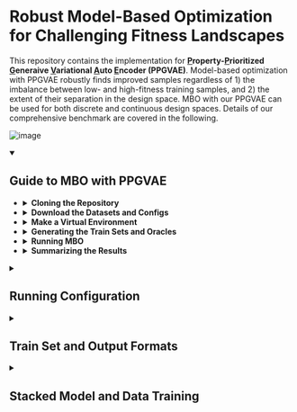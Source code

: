 # Robust Model-Based Optimization for Challenging Fitness Landscapes

This repository contains the implementation for **<ins>P</ins>roperty-<ins>P</ins>rioritized <ins>G</ins>eneraive <ins>V</ins>ariational <ins>A</ins>uto <ins>E</ins>ncoder (PPGVAE)**.
Model-based optimization with PPGVAE robustly finds improved samples regardless of 1) the imbalance between low- and high-fitness training samples, and 2) the extent of their separation in the design space. MBO with our PPGVAE can be used for both discrete and continuous design spaces. Details of our comprehensive benchmark are covered in the following. 

![image](https://github.com/sabagh1994/PGVAE/assets/33433428/551dccb8-15a8-4f44-b590-e4dd4266cf23)


<details open>
<summary><h2>Guide to MBO with PPGVAE</h2></summary>

+  <details>
   <summary><strong>Cloning the Repository</strong></summary>
   
    1. `git clone --recursive https://github.com/sabagh1994/PGVAE.git`
    2. `cd PGVAE`
    </details>

+  <details>
   <summary><strong>Download the Datasets and Configs</strong></summary>
   
   To download the datasets used to create the oracles, and generate train sets at varying separation and imbalance ratios, 
   run `./datasets/download.sh`. The downloaded files will be `./datasets/aav.csv`, `./datasets/GB1.txt`, `./datasets/PhoQ.txt`, and `pinn_poisson.npz`.
   AAV dataset was retreived from https://benchmark.protein.properties/landscapes. PINN dataset was originally generated in experiments of https://arxiv.org/abs/2305.17387,
   however the `.npz` format can only be accessed from here.

   To download the config files run `./configs/download.sh`. The configs will be stored at the `configs` directory. There will be a sample config for each benchmark
   task. You can modify the config file to include more methods and train sets. Read **"Running Configuration"** for more details.
   
    </details>

+  <details>
   <summary><strong>Make a Virtual Environment</strong></summary>
   
   Before running MBO with PPGVAE (or other methods) make sure that all the required packages are installed.
   To create a virtual environment with all the required packages installed,
   
    1. Install Python version 3.9 or higher. We used Python 3.9.
    2. Run `make venv`. This step creates a folder named `./venv` which contains all the required packages.
    3. Run `source venv/bin/activate` to activate the venv
    </details>

+  <details>
   <summary><strong>Generating the Train Sets and Oracles</strong></summary>
   
   For each benchmark task, trains sets and oracles should be generated before running MBO. Note that
   this step requires the datasets included in the `datasets` folder.
   Navigate to `notebooks` folder and run the jupyter notebook `ds_generator.ipynb`. This will create,
   
    1. Train sets for semi-synthetic GB1 and PhoQ, AAV, PINN and GMM benchamrk tasks, at varying imbalance ratios and separation levels.
       Train sets will be stored at a separate folder for each benchmark task in `sample_trainset` directory.
    2. Oracles used for protein benchmark tasks. Oracles will be stored in `oracles` directory including `oracles/protein_aav`, `oracles/protein_gb_synth`, and `oracles/protein_phoq_synth`  
   
   **Note 1:** GMM and PINN won't have any oracles stored. GMM oracle can be constructed with its parameter specification, which is stored within each instance of
   train set, e.g., `sample_trainset/gmm/ds0.npz`. PINN oracle is generated from `datasets/pinn_poisson.npz` when its instance is created in `scripts/run_mbo.py`. \
   **Note 2:** For semi-synthetic GB1 and PhoQ datasets, train sets and oracles are generated with appended length of three corresponding to the lowest separation. For higher
   separation, set the variable `ext_len` to higher integer values (default 3) in `notebooks/ds_generator.ipynb`.
    
    </details>

+  <details>
   <summary><strong>Running MBO</strong></summary>
   
   To perform MBO, one config file is needed. An example of the config file is included in `configs/run_config.json`. Read **"Running Configuration"** for the
   description of each field in the config file. To run MBO with the example config file, execute
   
      ```bash
      python scripts/run_mbo.py --run_config configs/run_config.json &> log_mbo
      ```
   This runs 10 MBO steps using PPGVAE on the example GMM train set located at `sample_trainset/ds0.npz`. The results will be stored at `results/ds0/*.pt`.
   Read **"Train Set and Output Format"** for the contents of train set `*.npz` and output `*.pt`, for each benchmark task.
    </details>

+  <details>
   <summary><strong>Summarizing the Results</strong></summary>
   
   After running MBO for each benchmark task, there will be multiple `*.pt` files in the `results` directory. To compute various statistics,
   e.g., maximum property relative to train/initial set, for the generated samples from MBO, run summary notebooks in the `notebooks` directory, e.g., `summary_gmm.ipynb` summarizes
   the results for the GMM benchmark. In each summary notebook, the following three dataframes are constructed and saved in the `summary` directory.
   1) `df_stats` each row represents a unique configuration of (imbalance ratio, separation level, seed number, method name, MBO step). Various statistics
       are computed for each unique configuration.
   2) `df_bs` contains the statistics computed in (1) as well as their 95% bootstrap confidence intervals for each unique configuration of
      (imbalance ratio, separation level, method name, MBO step). Note that "seed number" is not in the configuration. This dataframe was used
      to study the impact of varying imbalance for a given separation level in each benchmark task.
   3) `df_bsg` contains the statistics computed in (1) as well as their 95% bootstrap confidence intervals for each unique configuration of
      (separation level, method name, MBO step). Note that both "seed number" and "imbalance ratio" are not in the configuration. This dataframe was used
      to generate the plots representing the impact of separation level aggragated over all imbalance ratios.
    </details>

</details>

<details>
<summary><h2>Running Configuration</h2></summary>

+ <details open>
  <summary><strong>Example</strong></summary>
   
   An example of the configuration file `configs/run_config.json` is,
   ```json
   {
       "description": "sample config file to run MBO with ppgvae or other methods",
       "ds_rootdir": "sample_trainset",
       "ds_names": ["ds0.npz"],
       "method_names": ["pgvae"],
       "weighted_opt_firststeps": [false],
       "n_samples_gens": [100],
       "savedir": "results",
       "vae_type": "mlp",
       "n_seeds": 10,
       "mbo_steps": 10
   }   
   ```
   </details>
 
+ <details>
  <summary><strong>Description of the Arguments</strong></summary>
   
   * `"description"` is the notes about the configuration file or whatever notes you want to keep for the configuration you are using.
   * `"ds_rootdir"` the root directory containing the train sets.
   * `"ds_names"` is a list containing the file names for the train sets. A single train set `ds_name` is read from `ds_rootdir/ds_name`.
   * `"method_names"` is a list containing the name of the methods, e.g., `["pgvae", "rwr", "cem-pi", "dbas", "cbas"]`
   * `"weighted_opt_firststeps"` if false the first MBO step uses uniform nonzero weights in weighted optimization as done in CbAS paper. If True, weighted
     optimization with non-uniform weights is performed in the first step as well. Both CbAS and PPGVAE run with `false`. Leave this as `[false]` for simplicity.
   *  `"n_samples_gen"` is a list containing the integer number of samples generated per MBO step.
   *  `"vae_type"` is a string specifying the type of VAE. This should be set to `"mlp"` for all experiments in the paper.
   *  `"n_seeds"` determines the number of models to be trained in parallel, each leading to a different chain of samples generated from MBO. See **"Stacked Model and Data Training"** for more details.
   *  `"mbo_steps"` is the number of MBO steps performed.
   
   </details>
   
</details>


<details>
<summary><h2>Train Set and Output Formats</h2></summary>

+ <details>
  <summary><strong>Train Set Format</strong></summary>
   
   Train sets are in `*.npz` format. Each file consists of three fields `x`, `y`, and `orc_spec`. Both `x` and `y` are numpy arrays containing the samples from the design space and      their associated properties. `x` is an array of strings for protein benchmarks.`orc_spec` is a dictionary containing the oracle specifications and variables involved in train set     generation. These depend on the benchmark task (gmm, pinn, aav, ...) as explained below.
  1) In GMM `orc_spec` consists of
     * `"mu_1st"` mean of the first Gaussian mode (less desired mode)
     * `"mu_2nd"` mean of the second Gaussian mode (more desired mode). Specifies the extent of separation as `"mu_1st"` is set to zero.
     * `"ro"` imbalance ratio between the less desired and more desired train samples.
     * `"data_type"` type of the benchmark task, i.e., `"gmm", "protein", "pinn"`. This affects the initialization of `Dataset` object in `run_mbo.py`
     * `"sigmas_gmm"` numpy array containing the standard deviations for the two modes.
     * `"weights"` peak height of each Gaussian mode.
     * `"N1"` number of training samples taken from the less desired mode.
     * `"N"` size of the train set.
  2) In AAV `orc_spec` consists of
     * `"mut_thr"` an integer indicating the minimum number of mutated sites in less desired samples. Specifies the extent of separation.
     * `"ro"` imbalance ratio
     * `"data_type"` type of the benchmark task, i.e., `"protein"`
     * `"N"` size of the train set.
     * `"orc_path"` path to the oracle.
  3) semi-synthetic GB1 and PhoQ, have the same `orc_spec` as the AAV, with the exclusion of `mut_thr`.
  </details>
   
+ <details>
  <summary><strong>Output Format</strong></summary>

   Outputs are in `*.pt` format. The output dictionary consists of the following fields,
  * `x` is a `torch.tensor` with shape `(n_seeds, N_total, dim_rest)`. `dim_rest` varies depending on the type of dataset. For one-hot encoded
    protein sequences `dim_rest = (sequence length, number of amino acids)`. For the gmm dataset `dim_rest = 1`
  * `y` is a `torch.tensor` with shape `(n_seeds, N_total)` containing the property (fitness) values.
  * `w_optm` is a `torch.tensor` with shape `(n_seeds, N_total)` containing the optimization weights. This is `None` for PPGVAE as it does not
    perform weighted optimization.
  * `step` is a `torch.tensor` with shape `(n_seeds, N_total)` containing the MBO step values.
  * `orc_spec` is a dictionary containing oracle specifications and variables used for train set generation, as explained in **"Train Set Format"**.
  * `method_name` is a string specifying the method used for MBO, e.g., `"pgvae", "rwr", "cem-pi"`.
  * `n_samples_gen` is the integer number of samples generated per MBO step.
  * `weighted_opt_firststep` is a bool determining whether non-uniform weighted optimization was used in the first MBO step. This was set to
    `false` in all experiments of the paper.
  * `datadir` is the path to the train set.
    
  `n_seeds` is the number of models ran in parallel to perform MBO with different seeds. \
  `N_total` is the total number of samples generated in MBO which is equivalent to the number of MBO steps times the number of samples generated per MBO step.  

  </details>

</details>


<details>
<summary><h2>Stacked Model and Data Training</h2></summary>
   Stacked model and data training was first used in (firth github). Brief explanation. Mention tch_utils. Please cite (these paper or githubs) if you use ... for your research.
</details>

